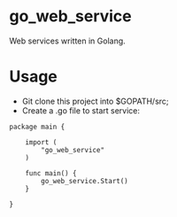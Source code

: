 go_web_service
===========
Web services written in Golang.

Usage
==========
* Git clone this project into $GOPATH/src;
* Create a .go file to start service:
```
package main {
	
	import (
		"go_web_service"
	)
	
	func main() {
		go_web_service.Start()
	}
		
}
```